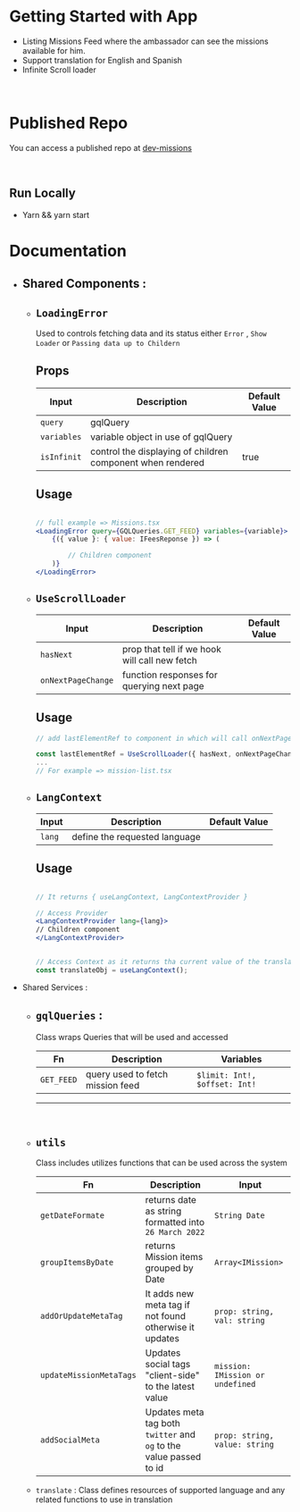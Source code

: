 # Getting Started with App

- Listing Missions Feed where the ambassador can see the missions available for him.
- Support translation for English and Spanish
- Infinite Scroll loader 

<br/>

# Published Repo
  You can access a published repo at  [dev-missions](https://dev-missions.netlify.app/) 

<br/>

## Run Locally 

- Yarn && yarn start

# Documentation

- ## Shared Components :
    - ## `LoadingError`

         Used to controls fetching data and its status either ``Error`` , ``Show Loader`` or ``Passing data up to Childern``

        ## Props  

        | Input | Description | Default Value |
        | --- | --- | --- |
        | `query` |  gqlQuery |  |
        | `variables` | variable object in use of gqlQuery |  |
        | `isInfinit` | control the displaying of children component when rendered | true |
       
        ## Usage
        ```jsx

        // full example => Missions.tsx
        <LoadingError query={GQLQueries.GET_FEED} variables={variable}>
            {({ value }: { value: IFeesReponse }) => (

                // Children component 
            )}
        </LoadingError>
        ```

    - ## `UseScrollLoader` 


        | Input | Description | Default Value |
        | --- | --- | --- |
        | `hasNext` |  prop that tell if we hook will call new fetch |  |
        | `onNextPageChange` | function responses for querying next page |  |
        
       
        ## Usage
        ```jsx
        // add lastElementRef to component in which will call onNextPageChange on onNextPageChange the element in the page 

        const lastElementRef = UseScrollLoader({ hasNext, onNextPageChange });
        ...
        // For example => mission-list.tsx 

        ```

    - ## `LangContext` 

        | Input | Description | Default Value |
        | --- | --- | --- |
        | `lang` |  define the requested language |  |
        
       
        ## Usage
        ```jsx

        // It returns { useLangContext, LangContextProvider } 

        // Access Provider 
        <LangContextProvider lang={lang}>
        // Children component 
        </LangContextProvider>


        // Access Context as it returns tha current value of the translateObj
        const translateObj = useLangContext();


        ```


- Shared Services :
    - ## `gqlQueries` : 

        Class wraps Queries that will be used and accessed 

        | Fn | Description | Variables |
        | --- | --- | --- |
        | `GET_FEED` |  query used to fetch mission feed | ``$limit: Int!, $offset: Int!`` |
        
       <hr/><br/>

    - ## `utils` 
        Class includes utilizes functions that can be used across the system 

        | Fn | Description | Input |
        | --- | --- | --- |
        | `getDateFormate` |  returns date as string formatted into ``26 March 2022`` | ``String Date`` |
        | `groupItemsByDate` |  returns Mission items grouped by Date | ``Array<IMission>`` |
        | `addOrUpdateMetaTag` |  It adds new meta tag if not found otherwise it updates  | ``prop: string, val: string`` |
        | `updateMissionMetaTags` |  Updates social tags "client-side" to the latest value  | ``mission: IMission or undefined`` |
        | `addSocialMeta` | Updates meta tag both ``twitter`` and ``og`` to the value passed to id   | ``prop: string, value: string`` |


    - `translate` : Class defines resources of supported language and any related functions to use in translation

